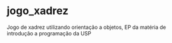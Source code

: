 # jogo_xadrez
 Jogo de xadrez utilizando orientação a objetos, EP da matéria de introdução a programação da USP
